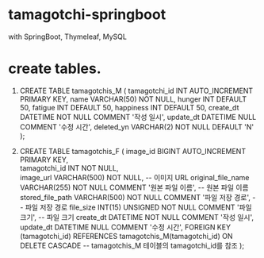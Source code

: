 # tamagotchi-springboot
with SpringBoot, Thymeleaf, MySQL


# create tables.
1) CREATE TABLE tamagotchis_M (
    tamagotchi_id INT AUTO_INCREMENT PRIMARY KEY,
    name VARCHAR(50) NOT NULL,
    hunger INT DEFAULT 50,
    fatigue INT DEFAULT 50,
    happiness INT DEFAULT 50,
    create_dt DATETIME NOT NULL COMMENT '작성 일시',
    update_dt DATETIME NULL COMMENT '수정 시간',
    deleted_yn VARCHAR(2) NOT NULL DEFAULT 'N'
);

2) CREATE TABLE tamagotchis_F (
    image_id BIGINT AUTO_INCREMENT PRIMARY KEY,     
    tamagotchi_id INT NOT NULL,                        		
    image_url VARCHAR(500) NOT NULL,                    -- 이미지 URL
    original_file_name VARCHAR(255) NOT NULL COMMENT '원본 파일 이름',  -- 원본 파일 이름
    stored_file_path VARCHAR(500) NOT NULL COMMENT '파일 저장 경로',    -- 파일 저장 경로
    file_size INT(15) UNSIGNED NOT NULL COMMENT '파일 크기',  -- 파일 크기
    create_dt DATETIME NOT NULL COMMENT '작성 일시',
    update_dt DATETIME NULL COMMENT '수정 시간',
    FOREIGN KEY (tamagotchi_id) REFERENCES tamagotchis_M(tamagotchi_id) ON DELETE CASCADE  -- tamagotchis_M 테이블의 tamagotchi_id를 참조
);
